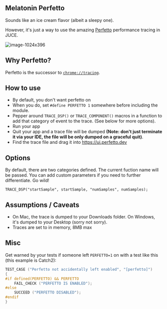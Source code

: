 ## Melatonin Perfetto

Sounds like an ice cream flavor (albeit a sleepy one).

However, it's just a way to use the amazing [Perfetto](http://perfetto.dev) performance tracing in JUCE.

![image-1024x396](https://user-images.githubusercontent.com/472/180338251-ce3c5814-ff9c-4fbb-a8c0-9caefc2f34dc.png)

## Why Perfetto?

Perfetto is the successor to [`chrome://tracing`](https://slack.engineering/chrome-tracing-for-fun-and-profit/). 

## How to use

* By default, you don't want perfetto on
* When you do, set `#define PERFETTO 1` somewhere before including the module.
* Pepper around `TRACE_DSP()` or `TRACE_COMPONENT()` macros in a function to add that category of event to the trace. (See below for more options).
* Run your app
* Quit your app and a trace file will be dumped **(Note: don't just terminate it via your IDE, the file will be only dumped on a graceful quit)**.
* Find the trace file and drag it into https://ui.perfetto.dev

## Options

By default, there are two categories defined. The current fuction name will be passed. You can add custom parameters if you need to further differentiate. Go wild! 

```
TRACE_DSP("startSample", startSample, "numSamples", numSamples);
```

## Assumptions / Caveats

* On Mac, the trace is dumped to your Downloads folder. On Windows, it's dumped to your Desktop (sorry not sorry).
* Traces are set to in memory, 8MB max

## Misc

Get warned by your tests if someone left `PERFETTO=1` on with a test like this (this example is Catch2):

```c++
TEST_CASE ("Perfetto not accidentally left enabled", "[perfetto]")
{
#if defined(PERFETTO) && PERFETTO
    FAIL_CHECK ("PERFETTO IS ENABLED");
#else
    SUCCEED ("PERFETTO DISABLED");
#endif
}
```
